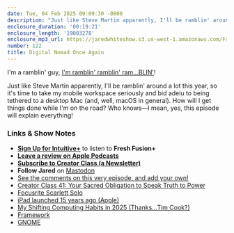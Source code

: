 ```yaml
---
date: Tue, 04 Feb 2025 09:09:30 -0800
description: "Just like Steve Martin apparently, I'll be ramblin' around a lot this year, so it's time to take my mobile workspace seriously and bid adeiu to being tethered to a desktop Mac (and, well, macOS in general). How will I get things done while I'm on the road? Who knows—I mean, yes, this episode will explain everything!"
enclosure_duration: '00:19:21'
enclosure_length: '19003278'
enclosure_mp3_url: https://jaredwhiteshow.s3.us-west-1.amazonaws.com/FreshFusion_Episode_122%20-%20Digital%20Nomad%20Once%20Again.mp3
number: 122
title: Digital Nomad Once Again
---
```


I'm a ramblin' guy, [I'm ramblin' ramblin' ram…BLIN'](https://www.youtube.com/watch?v=1anBub9qg-8)!

Just like Steve Martin apparently, I'll be ramblin' around a lot this year, so it's time to take my mobile workspace seriously and bid adeiu to being tethered to a desktop Mac (and, well, macOS in general). How will I get things done while I'm on the road? Who knows—I mean, yes, this episode will explain everything!

### Links & Show Notes

* **[Sign Up for Intuitive+](https://plus.intuitivefuture.com)** to listen to **Fresh Fusion+**
* **[Leave a review on Apple Podcasts](https://podcasts.apple.com/us/podcast/fresh-fusion/id1387528457)**
* **[Subscribe to Creator Class (a Newsletter)](https://jaredwhite.com/creator-class)**
* **Follow Jared** on [Mastodon](https://indieweb.social/@jaredwhite)
* [See the comments on this very episode, and add your own!](https://jaredwhite.com/podcast/122)
* [Creator Class 41: Your Sacred Obligation to Speak Truth to Power](https://jaredwhite.com/creator-class/2025-01-29/)
* [Focusrite Scarlett Solo](https://us.focusrite.com/products/scarlett-solo)
* [iPad launched 15 years ago \(Apple\)](https://www.apple.com/newsroom/2010/01/27Apple-Launches-iPad/)
* [My Shifting Computing Habits in 2025 \(Thanks…Tim Cook?\)](https://theinternet.review/2025/01/31/my-shifting-computing-habits-thanks-tim-cook/)
* [Framework](https://frame.work/)
* [GNOME](https://www.gnome.org/)